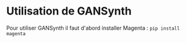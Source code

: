 # Utilisation de GANSynth
Pour utiliser GANSynth il faut d'abord installer Magenta :
`pip install magenta` 


